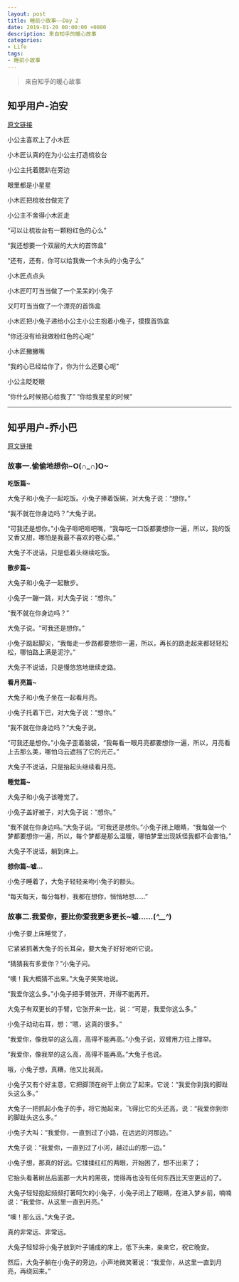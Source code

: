 ```yaml
---
layout: post
title: 睡前小故事——Day 2
date: 2019-01-20 00:00:00 +0800
description: 来自知乎的暖心故事
categories:
- Life
tags: 
- 睡前小故事 
---
```


<blockquote class="blockquote-center">
	来自知乎的暖心故事
</blockquote>

## 知乎用户-泊安

[原文链接](https://www.zhihu.com/question/35048612/answer/102599532)

小公主喜欢上了小木匠

小木匠认真的在为小公主打造梳妆台

小公主托着腮趴在旁边

眼里都是小星星

小木匠把梳妆台做完了

小公主不舍得小木匠走

“可以让梳妆台有一颗粉红色的心么”

“我还想要一个双层的大大的首饰盒”

“还有，还有，你可以给我做一个木头的小兔子么”

小木匠点点头

小木匠叮叮当当做了一个呆呆的小兔子

又叮叮当当做了一个漂亮的首饰盒

小木匠把小兔子递给小公主小公主抱着小兔子，摸摸首饰盒

“你还没有给我做粉红色的心呢”

小木匠撇撇嘴

“我的心已经给你了，你为什么还要心呢”

小公主眨眨眼

“你什么时候把心给我了”
“你给我星星的时候”

-----------------------------------------------------------------------------

## 知乎用户-乔小巴

[原文链接](https://www.zhihu.com/question/36632066/answer/68468017)

### 故事一.偷偷地想你~O(∩_∩)O~

**吃饭篇~**

大兔子和小兔子一起吃饭。小兔子捧着饭碗，对大兔子说：“想你。”

“我不就在你身边吗？”大兔子说。

“可我还是想你。”小兔子咂吧咂吧嘴，“我每吃一口饭都要想你一遍，所以，我的饭又香又甜，哪怕是我最不喜欢的卷心菜。”

大兔子不说话，只是低着头继续吃饭。

**散步篇~**

大兔子和小兔子一起散步。

小兔子一蹦一跳，对大兔子说：“想你。”

“我不就在你身边吗？”

大兔子说。“可我还是想你。”

小兔子踮起脚尖，“我每走一步路都要想你一遍，所以，再长的路走起来都轻轻松松，哪怕路上满是泥泞。”

大兔子不说话，只是慢悠悠地继续走路。

**看月亮篇~**

大兔子和小兔子坐在一起看月亮。

小兔子托着下巴，对大兔子说：“想你。”

“我不就在你身边吗？”大兔子说。

“可我还是想你。”小兔子歪着脑袋，“我每看一眼月亮都要想你一遍，所以，月亮看上去那么美，哪怕乌云遮挡了它的光芒。”

大兔子不说话，只是抬起头继续看月亮。

**睡觉篇~**

大兔子和小兔子该睡觉了。

小兔子盖好被子，对大兔子说：“想你。”

“我不就在你身边吗。”大兔子说。“可我还是想你。”小兔子闭上眼睛，“我每做一个梦都要想你一遍，所以，每个梦都是那么温暖，哪怕梦里出现妖怪我都不会害怕。”

大兔子不说话，躺到床上。

**想你篇~嘘…**

小兔子睡着了，大兔子轻轻亲吻小兔子的额头。

“每天每天，每分每秒，我都在想你，悄悄地想......”

### 故事二.我爱你，要比你爱我更多更长~嘘……(*^__^*) 

小兔子要上床睡觉了，

它紧紧抓著大兔子的长耳朵，要大兔子好好地听它说。

“猜猜我有多爱你？”小兔子问。

“噢！我大概猜不出来。”大兔子笑笑地说。

“我爱你这么多。”小兔子把手臂张开，开得不能再开。

大兔子有双更长的手臂，它张开来一比，说：“可是，我爱你这么多。”

小兔子动动右耳，想：“嗯，这真的很多。”

“我爱你，像我举的这么高，高得不能再高。”小兔子说，双臂用力往上撑举。

“我爱你，像我举的这么高，高得不能再高。”大兔子也说。

哦，小兔子想，真糟，他又比我高。

小兔子又有个好主意，它把脚顶在树干上倒立了起来。它说：“我爱你到我的脚趾头这么多。”

大兔子一把抓起小兔子的手，将它抛起来，飞得比它的头还高，说：“我爱你到你的脚趾头这么多。”

小兔子大叫：“我爱你，一直到过了小路，在远远的河那边。”

大兔子说：“我爱你，一直到过了小河，越过山的那一边。”

小兔子想，那真的好远。它揉揉红红的两眼，开始困了，想不出来了；

它抬头看著树丛后面那一大片的黑夜，觉得再也没有任何东西比天空更远的了。

大兔子轻轻抱起频频打著呵欠的小兔子，小兔子闭上了眼睛，在进入梦乡前，喃喃说：“我爱你，从这里一直到月亮。”

“噢！那么远，”大兔子说。

真的非常远、非常远。

大兔子轻轻将小兔子放到叶子铺成的床上，低下头来，亲亲它，祝它晚安。

然后，大兔子躺在小兔子的旁边，小声地微笑著说：“我爱你，从这里一直到月亮，再绕回来。”

